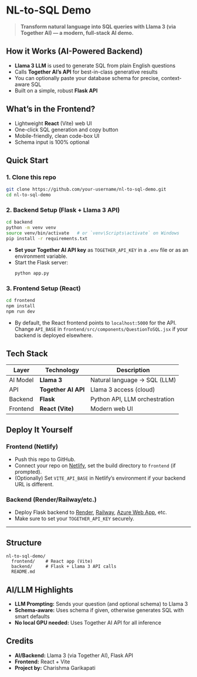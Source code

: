 
# NL-to-SQL Demo

> **Transform natural language into SQL queries with Llama 3 (via Together AI) — a modern, full-stack AI demo.**


## How it Works (AI-Powered Backend)

- **Llama 3 LLM** is used to generate SQL from plain English questions
- Calls **Together AI’s API** for best-in-class generative results
- You can optionally paste your database schema for precise, context-aware SQL
- Built on a simple, robust **Flask API**


## What’s in the Frontend?

- Lightweight **React** (Vite) web UI
- One-click SQL generation and copy button
- Mobile-friendly, clean code-box UI
- Schema input is 100% optional


## Quick Start

### 1. **Clone this repo**

```bash
git clone https://github.com/your-username/nl-to-sql-demo.git
cd nl-to-sql-demo
```

### 2. **Backend Setup (Flask + Llama 3 API)**

```bash
cd backend
python -m venv venv
source venv/bin/activate   # or `venv\Scripts\activate` on Windows
pip install -r requirements.txt
```

- **Set your Together AI API key** as `TOGETHER_API_KEY` in a `.env` file or as an environment variable.
- Start the Flask server:
  ```bash
  python app.py
  ```

### 3. **Frontend Setup (React)**

```bash
cd frontend
npm install
npm run dev
```

- By default, the React frontend points to `localhost:5000` for the API. Change `API_BASE` in `frontend/src/components/QuestionToSQL.jsx` if your backend is deployed elsewhere.


## Tech Stack

| Layer      | Technology         | Description                      |
|------------|--------------------|----------------------------------|
| AI Model   | **Llama 3**        | Natural language → SQL (LLM)     |
| API        | **Together AI API**| Llama 3 access (cloud)           |
| Backend    | **Flask**          | Python API, LLM orchestration    |
| Frontend   | **React (Vite)**   | Modern web UI                    |



## Deploy It Yourself

### **Frontend (Netlify)**

- Push this repo to GitHub.
- Connect your repo on [Netlify](https://netlify.com), set the build directory to `frontend` (if prompted).
- (Optionally) Set `VITE_API_BASE` in Netlify’s environment if your backend URL is different.

### **Backend (Render/Railway/etc.)**

- Deploy Flask backend to [Render](https://render.com), [Railway](https://railway.app), [Azure Web App](https://portal.azure.com), etc.
- Make sure to set your `TOGETHER_API_KEY` securely.

---

## Structure

```
nl-to-sql-demo/
  frontend/    # React app (Vite)
  backend/     # Flask + Llama 3 API calls
  README.md
```


## AI/LLM Highlights

- **LLM Prompting:** Sends your question (and optional schema) to Llama 3
- **Schema-aware:** Uses schema if given, otherwise generates SQL with smart defaults
- **No local GPU needed:** Uses Together AI API for all inference


## Credits

- **AI/Backend:** Llama 3 (via Together AI), Flask API
- **Frontend:** React + Vite
- **Project by:** Charishma Garikapati
